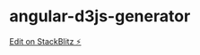 # angular-d3js-generator

[Edit on StackBlitz ⚡️](https://stackblitz.com/edit/angular-d3js-generator)
